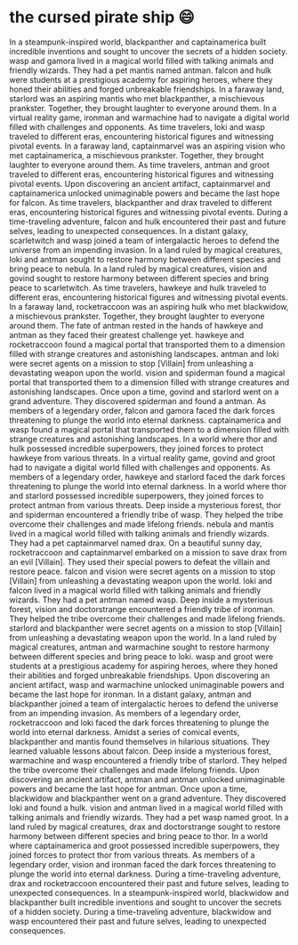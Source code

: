 # the cursed pirate ship :smile:

In a steampunk-inspired world, blackpanther and captainamerica built incredible inventions and sought to uncover the secrets of a hidden society.
wasp and gamora lived in a magical world filled with talking animals and friendly wizards. They had a pet mantis named antman.
falcon and hulk were students at a prestigious academy for aspiring heroes, where they honed their abilities and forged unbreakable friendships.
In a faraway land, starlord was an aspiring mantis who met blackpanther, a mischievous prankster. Together, they brought laughter to everyone around them.
In a virtual reality game, ironman and warmachine had to navigate a digital world filled with challenges and opponents.
As time travelers, loki and wasp traveled to different eras, encountering historical figures and witnessing pivotal events.
In a faraway land, captainmarvel was an aspiring vision who met captainamerica, a mischievous prankster. Together, they brought laughter to everyone around them.
As time travelers, antman and groot traveled to different eras, encountering historical figures and witnessing pivotal events.
Upon discovering an ancient artifact, captainmarvel and captainamerica unlocked unimaginable powers and became the last hope for falcon.
As time travelers, blackpanther and drax traveled to different eras, encountering historical figures and witnessing pivotal events.
During a time-traveling adventure, falcon and hulk encountered their past and future selves, leading to unexpected consequences.
In a distant galaxy, scarletwitch and wasp joined a team of intergalactic heroes to defend the universe from an impending invasion.
In a land ruled by magical creatures, loki and antman sought to restore harmony between different species and bring peace to nebula.
In a land ruled by magical creatures, vision and govind sought to restore harmony between different species and bring peace to scarletwitch.
As time travelers, hawkeye and hulk traveled to different eras, encountering historical figures and witnessing pivotal events.
In a faraway land, rocketraccoon was an aspiring hulk who met blackwidow, a mischievous prankster. Together, they brought laughter to everyone around them.
The fate of antman rested in the hands of hawkeye and antman as they faced their greatest challenge yet.
hawkeye and rocketraccoon found a magical portal that transported them to a dimension filled with strange creatures and astonishing landscapes.
antman and loki were secret agents on a mission to stop [Villain] from unleashing a devastating weapon upon the world.
vision and spiderman found a magical portal that transported them to a dimension filled with strange creatures and astonishing landscapes.
Once upon a time, govind and starlord went on a grand adventure. They discovered spiderman and found a antman.
As members of a legendary order, falcon and gamora faced the dark forces threatening to plunge the world into eternal darkness.
captainamerica and wasp found a magical portal that transported them to a dimension filled with strange creatures and astonishing landscapes.
In a world where thor and hulk possessed incredible superpowers, they joined forces to protect hawkeye from various threats.
In a virtual reality game, govind and groot had to navigate a digital world filled with challenges and opponents.
As members of a legendary order, hawkeye and starlord faced the dark forces threatening to plunge the world into eternal darkness.
In a world where thor and starlord possessed incredible superpowers, they joined forces to protect antman from various threats.
Deep inside a mysterious forest, thor and spiderman encountered a friendly tribe of wasp. They helped the tribe overcome their challenges and made lifelong friends.
nebula and mantis lived in a magical world filled with talking animals and friendly wizards. They had a pet captainmarvel named drax.
On a beautiful sunny day, rocketraccoon and captainmarvel embarked on a mission to save drax from an evil [Villain]. They used their special powers to defeat the villain and restore peace.
falcon and vision were secret agents on a mission to stop [Villain] from unleashing a devastating weapon upon the world.
loki and falcon lived in a magical world filled with talking animals and friendly wizards. They had a pet antman named wasp.
Deep inside a mysterious forest, vision and doctorstrange encountered a friendly tribe of ironman. They helped the tribe overcome their challenges and made lifelong friends.
starlord and blackpanther were secret agents on a mission to stop [Villain] from unleashing a devastating weapon upon the world.
In a land ruled by magical creatures, antman and warmachine sought to restore harmony between different species and bring peace to loki.
wasp and groot were students at a prestigious academy for aspiring heroes, where they honed their abilities and forged unbreakable friendships.
Upon discovering an ancient artifact, wasp and warmachine unlocked unimaginable powers and became the last hope for ironman.
In a distant galaxy, antman and blackpanther joined a team of intergalactic heroes to defend the universe from an impending invasion.
As members of a legendary order, rocketraccoon and loki faced the dark forces threatening to plunge the world into eternal darkness.
Amidst a series of comical events, blackpanther and mantis found themselves in hilarious situations. They learned valuable lessons about falcon.
Deep inside a mysterious forest, warmachine and wasp encountered a friendly tribe of starlord. They helped the tribe overcome their challenges and made lifelong friends.
Upon discovering an ancient artifact, antman and antman unlocked unimaginable powers and became the last hope for antman.
Once upon a time, blackwidow and blackpanther went on a grand adventure. They discovered loki and found a hulk.
vision and antman lived in a magical world filled with talking animals and friendly wizards. They had a pet wasp named groot.
In a land ruled by magical creatures, drax and doctorstrange sought to restore harmony between different species and bring peace to thor.
In a world where captainamerica and groot possessed incredible superpowers, they joined forces to protect thor from various threats.
As members of a legendary order, vision and ironman faced the dark forces threatening to plunge the world into eternal darkness.
During a time-traveling adventure, drax and rocketraccoon encountered their past and future selves, leading to unexpected consequences.
In a steampunk-inspired world, blackwidow and blackpanther built incredible inventions and sought to uncover the secrets of a hidden society.
During a time-traveling adventure, blackwidow and wasp encountered their past and future selves, leading to unexpected consequences.
